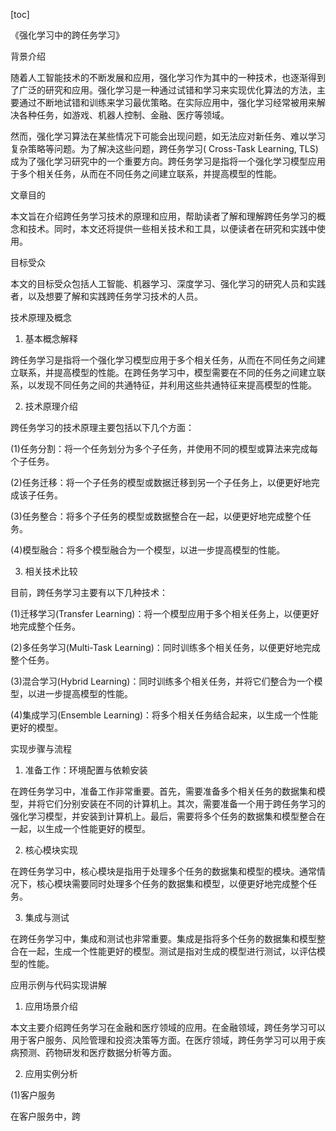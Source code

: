 
[toc]                    
                
                
《强化学习中的跨任务学习》

背景介绍

随着人工智能技术的不断发展和应用，强化学习作为其中的一种技术，也逐渐得到了广泛的研究和应用。强化学习是一种通过试错和学习来实现优化算法的方法，主要通过不断地试错和训练来学习最优策略。在实际应用中，强化学习经常被用来解决各种任务，如游戏、机器人控制、金融、医疗等领域。

然而，强化学习算法在某些情况下可能会出现问题，如无法应对新任务、难以学习复杂策略等问题。为了解决这些问题，跨任务学习( Cross-Task Learning, TLS)成为了强化学习研究中的一个重要方向。跨任务学习是指将一个强化学习模型应用于多个相关任务，从而在不同任务之间建立联系，并提高模型的性能。

文章目的

本文旨在介绍跨任务学习技术的原理和应用，帮助读者了解和理解跨任务学习的概念和技术。同时，本文还将提供一些相关技术和工具，以便读者在研究和实践中使用。

目标受众

本文的目标受众包括人工智能、机器学习、深度学习、强化学习的研究人员和实践者，以及想要了解和实践跨任务学习技术的人员。

技术原理及概念

1. 基本概念解释

跨任务学习是指将一个强化学习模型应用于多个相关任务，从而在不同任务之间建立联系，并提高模型的性能。在跨任务学习中，模型需要在不同的任务之间建立联系，以发现不同任务之间的共通特征，并利用这些共通特征来提高模型的性能。

2. 技术原理介绍

跨任务学习的技术原理主要包括以下几个方面：

(1)任务分割：将一个任务划分为多个子任务，并使用不同的模型或算法来完成每个子任务。

(2)任务迁移：将一个子任务的模型或数据迁移到另一个子任务上，以便更好地完成该子任务。

(3)任务整合：将多个子任务的模型或数据整合在一起，以便更好地完成整个任务。

(4)模型融合：将多个模型融合为一个模型，以进一步提高模型的性能。

3. 相关技术比较

目前，跨任务学习主要有以下几种技术：

(1)迁移学习(Transfer Learning)：将一个模型应用于多个相关任务上，以便更好地完成整个任务。

(2)多任务学习(Multi-Task Learning)：同时训练多个相关任务，以便更好地完成整个任务。

(3)混合学习(Hybrid Learning)：同时训练多个相关任务，并将它们整合为一个模型，以进一步提高模型的性能。

(4)集成学习(Ensemble Learning)：将多个相关任务结合起来，以生成一个性能更好的模型。

实现步骤与流程

1. 准备工作：环境配置与依赖安装

在跨任务学习中，准备工作非常重要。首先，需要准备多个相关任务的数据集和模型，并将它们分别安装在不同的计算机上。其次，需要准备一个用于跨任务学习的强化学习模型，并安装到计算机上。最后，需要将多个任务的数据集和模型整合在一起，以生成一个性能更好的模型。

2. 核心模块实现

在跨任务学习中，核心模块是指用于处理多个任务的数据集和模型的模块。通常情况下，核心模块需要同时处理多个任务的数据集和模型，以便更好地完成整个任务。

3. 集成与测试

在跨任务学习中，集成和测试也非常重要。集成是指将多个任务的数据集和模型整合在一起，生成一个性能更好的模型。测试是指对生成的模型进行测试，以评估模型的性能。

应用示例与代码实现讲解

1. 应用场景介绍

本文主要介绍跨任务学习在金融和医疗领域的应用。在金融领域，跨任务学习可以用于客户服务、风险管理和投资决策等方面。在医疗领域，跨任务学习可以用于疾病预测、药物研发和医疗数据分析等方面。

2. 应用实例分析

(1)客户服务

在客户服务中，跨

